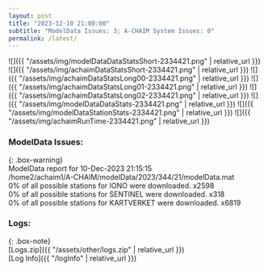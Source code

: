 ```yaml
---
layout: post
title: "2023-12-10 21:00:00"
subtitle: "ModelData Issues: 3; A-CHAIM System Issues: 0"
permalink: /latest/
---
```


![]({{ "/assets/img/modelDataDataStatsShort-2334421.png" | relative_url }})
![]({{ "/assets/img/achaimDataStatsShort-2334421.png" | relative_url }})
![]({{ "/assets/img/achaimDataStatsLong00-2334421.png" | relative_url }})
![]({{ "/assets/img/achaimDataStatsLong01-2334421.png" | relative_url }})
![]({{ "/assets/img/achaimDataStatsLong02-2334421.png" | relative_url }})
![]({{ "/assets/img/modelDataDataStats-2334421.png" | relative_url }})
![]({{ "/assets/img/modelDataStationStats-2334421.png" | relative_url }})
![]({{ "/assets/img/achaimRunTime-2334421.png" | relative_url }})


### ModelData Issues:  
  
{: .box-warning}  
 ModelData report for 10-Dec-2023 21:15:15   
 /home2/achaim1/A-CHAIM/modelData/2023/344/21/modelData.mat   
 0% of all possible stations for IONO were downloaded. x2598   
 0% of all possible stations for SENTINEL were downloaded. x318   
 0% of all possible stations for KARTVERKET were downloaded. x6819   
  


### Logs:  
  
{: .box-note}  
[Logs.zip]({{ "/assets/other/logs.zip" | relative_url }})  
[Log Info]({{ "/logInfo" | relative_url }})  
